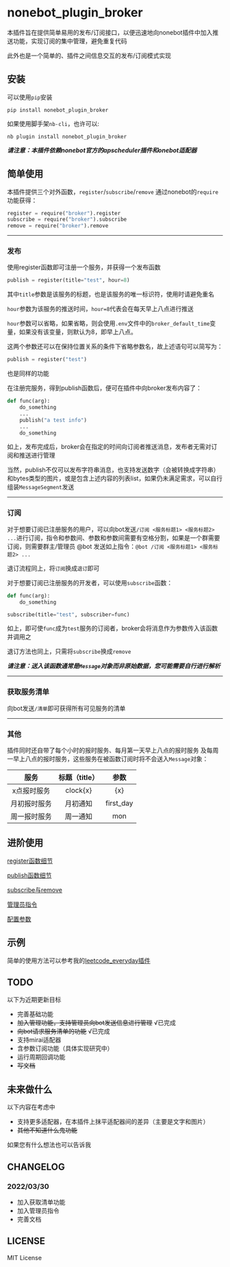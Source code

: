# nonebot_plugin_broker

本插件旨在提供简单易用的发布/订阅接口，以便迅速地向nonebot插件中加入推送功能，实现订阅的集中管理，避免重复代码

此外也是一个简单的、插件之间信息交互的发布/订阅模式实现

## 安装

可以使用`pip`安装

```shell
pip install nonebot_plugin_broker
```

如果使用脚手架`nb-cli`，也许可以:

```shell
nb plugin install nonebot_plugin_broker
```

***请注意：本插件依赖nonebot官方的apscheduler插件和onebot适配器***

## 简单使用

本插件提供三个对外函数，`register`/`subscribe`/`remove`
通过nonebot的`require`功能获得：

```python
register = require("broker").register
subscribe = require("broker").subscribe
remove = require("broker").remove
```

---

### 发布

使用register函数即可注册一个服务，并获得一个发布函数

```python
publish = register(title="test", hour=8)
```

其中`title`参数是该服务的标题，也是该服务的唯一标识符，使用时请避免重名

`hour`参数为该服务的推送时间，`hour=8`代表会在每天早上八点进行推送

`hour`参数可以省略，如果省略，则会使用`.env`文件中的`broker_default_time`变量，如果没有该变量，则默认为8，即早上八点。

这两个参数还可以在保持位置关系的条件下省略参数名，故上述语句可以简写为：

```python
publish = register("test")
```

也是同样的功能

在注册完服务，得到publish函数后，便可在插件中向broker发布内容了：

```python
def func(arg):
    do_something
    ...
    publish("a test info")
    ...
    do_something
```

如上，发布完成后，broker会在指定的时间向订阅者推送消息，发布者无需对订阅和推送进行管理

当然，publish不仅可以发布字符串消息，也支持发送数字（会被转换成字符串）和bytes类型的图片，或是包含上述内容的列表list，如果仍未满足需求，可以自行组装`MessageSegment`发送

---

### 订阅

对于想要订阅已注册服务的用户，可以向bot发送`/订阅 <服务标题1> <服务标题2> ...`进行订阅，指令和参数间、参数和参数间需要有空格分割，如果是一个群需要订阅，则需要群主/管理员 @bot 发送如上指令：`@bot /订阅 <服务标题1> <服务标题2> ...`

退订流程同上，将`订阅`换成`退订`即可

对于想要订阅已注册服务的开发者，可以使用`subscribe`函数：

```python
def func(arg):
    do_something

subscribe(title="test", subscriber=func)
```

如上，即可使`func`成为`test`服务的订阅者，broker会将消息作为参数传入该函数并调用之

退订方法也同上，只需将`subscribe`换成`remove`

***请注意：送入该函数通常是`Message`对象而非原始数据，您可能需要自行进行解析***

---

### 获取服务清单

向bot发送`/清单`即可获得所有可见服务的清单

---

### 其他

插件同时还自带了每个小时的报时服务、每月第一天早上八点的报时服务 及每周一早上八点的报时服务，这些服务在被函数订阅时将不会送入`Message`对象：

| 服务 | 标题（title） | 参数   |
|   :-:   |   :-:   |   :-:   |
|x点报时服务 |clock{x}|   {x}   |
|月初报时服务|月初通知 |first_day|
|周一报时服务|周一通知 |   mon   |

## 进阶使用

[register函数细节](./doc/register.md)

[publish函数细节](./doc/publish.md)

[subscribe与remove](./doc/subscribe%26remove.md)

[管理员指令](./doc/admin.md)

[配置参数](./doc/config.md)

## 示例

简单的使用方法可以参考我的[leetcode_everyday插件](https://github.com/mwbimh/nonebot_plugin_leetcode_everyday)

## TODO

以下为近期更新目标

- 完善基础功能
- ~~加入管理功能，支持管理员向bot发送信息进行管理~~ √已完成
- ~~向bot请求服务清单的功能~~ √已完成
- 支持mirai适配器
- 含参数订阅功能（具体实现研究中）
- 运行周期回调功能
- ~~写文档~~

## 未来做什么

以下内容在考虑中

- 支持更多适配器，在本插件上抹平适配器间的差异（主要是文字和图片）
- ~~其他不知道什么鬼功能~~

如果您有什么想法也可以告诉我

## CHANGELOG

### 2022/03/30

- 加入获取清单功能
- 加入管理员指令
- 完善文档

## LICENSE

MIT License
